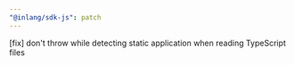 ```yaml
---
"@inlang/sdk-js": patch
---
```


[fix] don't throw while detecting static application when reading TypeScript files
